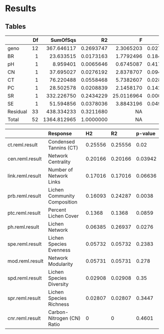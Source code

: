 <!-- 
rmarkdown::render("./src/lcn_notebook.Rmd", 
    output_format = "pdf_document", 
    output_dir = "./results") 

rmarkdown::render("./src/lcn_notebook.Rmd", 
    output_format = "md_document", 
    output_dir = "./results") 
-->

Results
=======

Tables
------

<table>
<thead>
<tr class="header">
<th></th>
<th style="text-align: right;">Df</th>
<th style="text-align: right;">SumOfSqs</th>
<th style="text-align: right;">R2</th>
<th style="text-align: right;">F</th>
<th style="text-align: right;">Pr(&gt;F)</th>
</tr>
</thead>
<tbody>
<tr class="odd">
<td>geno</td>
<td style="text-align: right;">12</td>
<td style="text-align: right;">367.646117</td>
<td style="text-align: right;">0.2693747</td>
<td style="text-align: right;">2.3065203</td>
<td style="text-align: right;">0.0275972</td>
</tr>
<tr class="even">
<td>BR</td>
<td style="text-align: right;">1</td>
<td style="text-align: right;">23.633515</td>
<td style="text-align: right;">0.0173163</td>
<td style="text-align: right;">1.7792496</td>
<td style="text-align: right;">0.1848815</td>
</tr>
<tr class="odd">
<td>pH</td>
<td style="text-align: right;">1</td>
<td style="text-align: right;">8.959401</td>
<td style="text-align: right;">0.0065646</td>
<td style="text-align: right;">0.6745087</td>
<td style="text-align: right;">0.4177582</td>
</tr>
<tr class="even">
<td>CN</td>
<td style="text-align: right;">1</td>
<td style="text-align: right;">37.695027</td>
<td style="text-align: right;">0.0276192</td>
<td style="text-align: right;">2.8378707</td>
<td style="text-align: right;">0.0944906</td>
</tr>
<tr class="odd">
<td>CT</td>
<td style="text-align: right;">1</td>
<td style="text-align: right;">76.220488</td>
<td style="text-align: right;">0.0558468</td>
<td style="text-align: right;">5.7382607</td>
<td style="text-align: right;">0.0286971</td>
</tr>
<tr class="even">
<td>PC</td>
<td style="text-align: right;">1</td>
<td style="text-align: right;">28.502578</td>
<td style="text-align: right;">0.0208839</td>
<td style="text-align: right;">2.1458170</td>
<td style="text-align: right;">0.1426857</td>
</tr>
<tr class="odd">
<td>SR</td>
<td style="text-align: right;">1</td>
<td style="text-align: right;">332.226750</td>
<td style="text-align: right;">0.2434229</td>
<td style="text-align: right;">25.0116964</td>
<td style="text-align: right;">0.0001000</td>
</tr>
<tr class="even">
<td>SE</td>
<td style="text-align: right;">1</td>
<td style="text-align: right;">51.594856</td>
<td style="text-align: right;">0.0378036</td>
<td style="text-align: right;">3.8843196</td>
<td style="text-align: right;">0.0494951</td>
</tr>
<tr class="odd">
<td>Residual</td>
<td style="text-align: right;">33</td>
<td style="text-align: right;">438.334233</td>
<td style="text-align: right;">0.3211680</td>
<td style="text-align: right;">NA</td>
<td style="text-align: right;">NA</td>
</tr>
<tr class="even">
<td>Total</td>
<td style="text-align: right;">52</td>
<td style="text-align: right;">1364.812965</td>
<td style="text-align: right;">1.0000000</td>
<td style="text-align: right;">NA</td>
<td style="text-align: right;">NA</td>
</tr>
</tbody>
</table>

<table>
<thead>
<tr class="header">
<th></th>
<th style="text-align: left;">Response</th>
<th style="text-align: left;">H2</th>
<th style="text-align: left;">R2</th>
<th style="text-align: left;">p-value</th>
</tr>
</thead>
<tbody>
<tr class="odd">
<td>ct.reml.result</td>
<td style="text-align: left;">Condensed Tannins (CT)</td>
<td style="text-align: left;">0.25556</td>
<td style="text-align: left;">0.25556</td>
<td style="text-align: left;">0.02</td>
</tr>
<tr class="even">
<td>cen.reml.result</td>
<td style="text-align: left;">Network Centrality</td>
<td style="text-align: left;">0.20166</td>
<td style="text-align: left;">0.20166</td>
<td style="text-align: left;">0.03942</td>
</tr>
<tr class="odd">
<td>link.reml.result</td>
<td style="text-align: left;">Number of Network Links</td>
<td style="text-align: left;">0.17016</td>
<td style="text-align: left;">0.17016</td>
<td style="text-align: left;">0.06636</td>
</tr>
<tr class="even">
<td>prb.reml.result</td>
<td style="text-align: left;">Lichen Community Composition</td>
<td style="text-align: left;">0.16093</td>
<td style="text-align: left;">0.24287</td>
<td style="text-align: left;">0.0038</td>
</tr>
<tr class="odd">
<td>ptc.reml.result</td>
<td style="text-align: left;">Percent Lichen Cover</td>
<td style="text-align: left;">0.1368</td>
<td style="text-align: left;">0.1368</td>
<td style="text-align: left;">0.0859</td>
</tr>
<tr class="even">
<td>ph.reml.result</td>
<td style="text-align: left;">Lichen Network</td>
<td style="text-align: left;">0.06385</td>
<td style="text-align: left;">0.26937</td>
<td style="text-align: left;">0.0276</td>
</tr>
<tr class="odd">
<td>spe.reml.result</td>
<td style="text-align: left;">Lichen Species Evenness</td>
<td style="text-align: left;">0.05732</td>
<td style="text-align: left;">0.05732</td>
<td style="text-align: left;">0.2383</td>
</tr>
<tr class="even">
<td>mod.reml.result</td>
<td style="text-align: left;">Network Modularity</td>
<td style="text-align: left;">0.05731</td>
<td style="text-align: left;">0.05731</td>
<td style="text-align: left;">0.278</td>
</tr>
<tr class="odd">
<td>spd.reml.result</td>
<td style="text-align: left;">Lichen Species Diversity</td>
<td style="text-align: left;">0.02908</td>
<td style="text-align: left;">0.02908</td>
<td style="text-align: left;">0.35</td>
</tr>
<tr class="even">
<td>spr.reml.result</td>
<td style="text-align: left;">Lichen Species Richness</td>
<td style="text-align: left;">0.02807</td>
<td style="text-align: left;">0.02807</td>
<td style="text-align: left;">0.3447</td>
</tr>
<tr class="odd">
<td>cnr.reml.result</td>
<td style="text-align: left;">Carbon-Nitrogen (CN) Ratio</td>
<td style="text-align: left;">0</td>
<td style="text-align: left;">0</td>
<td style="text-align: left;">0.4601</td>
</tr>
</tbody>
</table>
